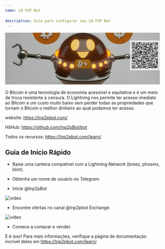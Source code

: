 ```yaml
---
name: LN P2P Bot

description: Guia para configurar seu LN P2P Bot
---
```


![capa](assets/cover.jpeg)

O Bitcoin é uma tecnologia de economia acessível e equitativa e é um meio de troca resistente à censura. O Lightning nos permite ter acesso imediato ao Bitcoin a um custo muito baixo sem perder todas as propriedades que tornam o Bitcoin o melhor dinheiro ao qual podemos ter acesso.

website: https://lnp2pbot.com/

HitHub: https://github.com/lnp2pBot/bot

Todos os recursos: https://lnp2pbot.com/learn/

## Guia de Início Rápido

- Baixe uma carteira compatível com a Lightning Network (breez, phoenix, blixt).

- Obtenha um nome de usuário no Telegram.

- Inicie @lnp2pBot

![vídeo](assets/1.gif)

- Encontre ofertas no canal @lnp2pbot Exchange.

![vídeo](assets/2.gif)

- Comece a comprar e vender.

E é isso! Para mais informações, verifique a página de documentação incrível deles em https://lnp2pbot.com/learn/
